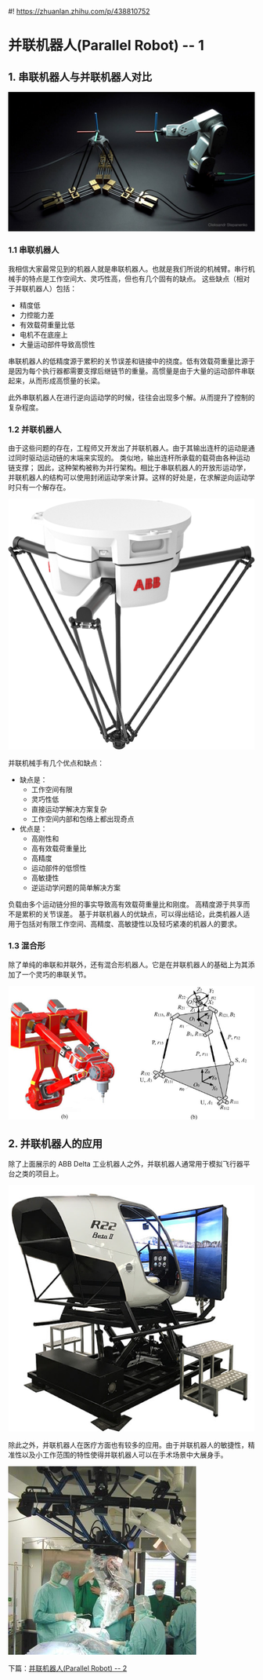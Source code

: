 #! https://zhuanlan.zhihu.com/p/438810752
# 并联机器人(Parallel Robot) -- 1

## 1. 串联机器人与并联机器人对比

![ ](pics/maxresdefault.jpg)

### 1.1 串联机器人

我相信大家最常见到的机器人就是串联机器人。也就是我们所说的机械臂。串行机械手的特点是工作空间大、灵巧性高，但也有几个固有的缺点。 这些缺点（相对于并联机器人）包括：

- 精度低
- 力控能力差 
- 有效载荷重量比低
- 电机不在底座上
- 大量运动部件导致高惯性

串联机器人的低精度源于累积的关节误差和链接中的挠度。低有效载荷重量比源于是因为每个执行器都需要支撑后继链节的重量。高惯量是由于大量的运动部件串联起来，从而形成高惯量的长梁。

此外串联机器人在进行逆向运动学的时候，往往会出现多个解。从而提升了控制的复杂程度。

### 1.2 并联机器人

由于这些问题的存在，工程师又开发出了并联机器人。由于其输出连杆的运动是通过同时驱动运动链的末端来实现的。 类似地，输出连杆所承载的载荷由各种运动链支撑； 因此，这种架构被称为并行架构。相比于串联机器人的开放形运动学，并联机器人的结构可以使用封闭运动学来计算。这样的好处是，在求解逆向运动学时只有一个解存在。

![ ](pics/ABB_Delta.jpg)

并联机械手有几个优点和缺点： 

- 缺点是：
  - 工作空间有限
  - 灵巧性低
  - 直接运动学解决方案复杂
  - 工作空间内部和包络上都出现奇点
- 优点是：
  - 高刚性和
  - 高有效载荷重量比
  - 高精度
  - 运动部件的低惯性
  - 高敏捷性
  - 逆运动学问题的简单解决方案

负载由多个运动链分担的事实导致高有效载荷重量比和刚度。 高精度源于共享而不是累积的关节误差。 基于并联机器人的优缺点，可以得出结论，此类机器人适用于包括对有限工作空间、高精度、高敏捷性以及轻巧紧凑的机器人的要求。

### 1.3 混合形

除了单纯的串联和并联外，还有混合形机器人。它是在并联机器人的基础上为其添加了一个灵巧的串联关节。

![ ](pics/hybrid_robot_architrature.jpg)

## 2. 并联机器人的应用

除了上面展示的 ABB Delta 工业机器人之外，并联机器人通常用于模拟飞行器平台之类的项目上。

![ ](pics/flight.jpg)

除此之外，并联机器人在医疗方面也有较多的应用。由于并联机器人的敏捷性，精准性以及小工作范围的特性使得并联机器人可以在手术场景中大展身手。

![ ](pics/parallel_robot_in_surgery.jpg)

下篇：[并联机器人(Parallel Robot) -- 2]()